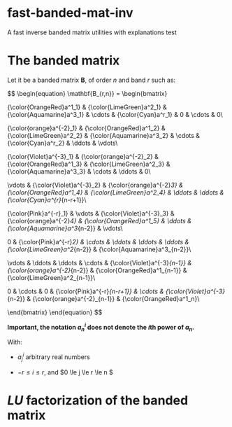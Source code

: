 # fast-banded-mat-inv
A fast inverse banded matrix utilities with explanations test

# The banded matrix

Let it be a banded matrix $\mathbf{B}$, of order $n$ and band $r$ such as:

$$
\begin{equation}
\mathbf{B_{r,n}} = 
\begin{bmatrix}

{\color{OrangeRed}a^1_1} & {\color{LimeGreen}a^2_1} & {\color{Aquamarine}a^3_1} & \cdots & {\color{Cyan}a^r_1} & 0 & \cdots & 0\\

{\color{orange}a^{-2}_1} & {\color{OrangeRed}a^1_2} & {\color{LimeGreen}a^2_2} & {\color{Aquamarine}a^3_2} & \cdots & {\color{Cyan}a^r_2} & \ddots & \vdots\\

{\color{Violet}a^{-3}_1} & {\color{orange}a^{-2}_2} & {\color{OrangeRed}a^1_3} & {\color{LimeGreen}a^2_3} & {\color{Aquamarine}a^3_3} & \cdots & \ddots &  0\\

\vdots & {\color{Violet}a^{-3}_2} & {\color{orange}a^{-2}_3} & {\color{OrangeRed}a^1_4} & {\color{LimeGreen}a^2_4} & \ddots & \ddots & {\color{Cyan}a^{r}_{n-r+1}}\\

{\color{Pink}a^{-r}_1} & \vdots & {\color{Violet}a^{-3}_3} & {\color{orange}a^{-2}_4} & {\color{OrangeRed}a^1_5} & \ddots & {\color{Aquamarine}a^3_{n-2}} & \vdots\\

0 & {\color{Pink}a^{-r}_2} & \cdots & \ddots & \ddots & \ddots & {\color{LimeGreen}a^2_{n-2}} & {\color{Aquamarine}a^3_{n-2}}\\

\vdots & \ddots & \ddots & \cdots & {\color{Violet}a^{-3}_{n-1}} & {\color{orange}a^{-2}_{n-2}} & {\color{OrangeRed}a^1_{n-1}} & {\color{LimeGreen}a^2_{n-1}}\\

0 & \cdots & 0 & {\color{Pink}a^{-r}_{n-r+1}} & \cdots & {\color{Violet}a^{-3}_{n-2}} & {\color{orange}a^{-2}_{n-1}} & {\color{OrangeRed}a^1_n}\\

\end{bmatrix}
\end{equation}
$$

**Important, the notation $a^i_n$ does not denote the $i$th power of $a_n$.** 

With:

* $a^i_j$ arbitrary real numbers

* $-r \le i \le r$, and $0 \le j \le r \le n $

# $LU$ factorization of the banded matrix